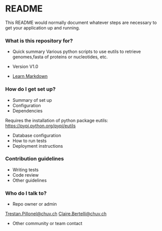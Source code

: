 # README #

This README would normally document whatever steps are necessary to get your application up and running.

### What is this repository for? ###

* Quick summary
Various python scripts to use eutils to retrieve genomes,fasta of proteins or nucleotides, etc.

* Version
V1.0

* [Learn Markdown](https://bitbucket.org/tutorials/markdowndemo)

### How do I get set up? ###

* Summary of set up
* Configuration
* Dependencies

Requires the installation of python package eutils: https://pypi.python.org/pypi/eutils

* Database configuration
* How to run tests
* Deployment instructions

### Contribution guidelines ###

* Writing tests
* Code review
* Other guidelines

### Who do I talk to? ###

* Repo owner or admin

Trestan.Pillonel@chuv.ch
Claire.Bertelli@chuv.ch

* Other community or team contact